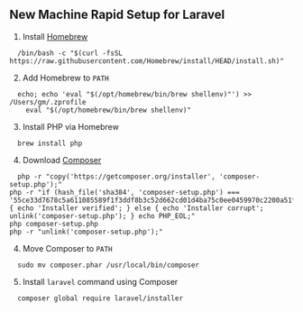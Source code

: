 ## New Machine Rapid Setup for Laravel

1. Install [Homebrew](https://brew.sh/)

```
  /bin/bash -c "$(curl -fsSL https://raw.githubusercontent.com/Homebrew/install/HEAD/install.sh)"
```

2. Add Homebrew to `PATH`

```
  echo; echo 'eval "$(/opt/homebrew/bin/brew shellenv)"') >> /Users/gm/.zprofile
    eval "$(/opt/homebrew/bin/brew shellenv)"
```

3. Install PHP via Homebrew

```
  brew install php
```

4. Download [Composer](https://getcomposer.org/download/)

```
  php -r "copy('https://getcomposer.org/installer', 'composer-setup.php');"
php -r "if (hash_file('sha384', 'composer-setup.php') === '55ce33d7678c5a611085589f1f3ddf8b3c52d662cd01d4ba75c0ee0459970c2200a51f492d557530c71c15d8dba01eae') { echo 'Installer verified'; } else { echo 'Installer corrupt'; unlink('composer-setup.php'); } echo PHP_EOL;"
php composer-setup.php
php -r "unlink('composer-setup.php');"
```

4. Move Composer to `PATH`

```
  sudo mv composer.phar /usr/local/bin/composer
```

5. Install `laravel` command  using Composer

```
  composer global require laravel/installer
```
